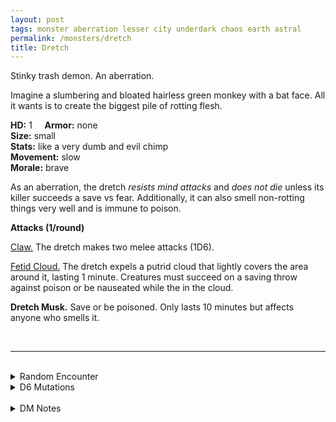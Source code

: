 ```yaml
---
layout: post
tags: monster aberration lesser city underdark chaos earth astral
permalink: /monsters/dretch
title: Dretch
---
```


Stinky trash demon. An aberration.

Imagine a slumbering and bloated hairless green monkey with a bat face. All it wants is to create the biggest pile of rotting flesh.

**HD:** 1  &nbsp; &nbsp;  **Armor:** none <br>
**Size:** small <br>
**Stats:** like a very dumb and evil chimp <br>
**Movement:** slow <br>
**Morale:** brave <br>

As an aberration, the dretch *resists mind attacks* and *does not die* unless its killer succeeds a save vs fear. Additionally, it can also smell non-rotting things very well and is immune to poison.

**Attacks (1/round)**

<ins>Claw.</ins> The dretch makes two melee attacks (1D6).

<ins>Fetid Cloud.</ins> The dretch expels a putrid cloud that lightly covers the area around it, lasting 1 minute. Creatures must succeed on a saving throw against poison or be nauseated while the in the cloud.

<span class="alchemy">**Dretch Musk.** Save or be poisoned. Only lasts 10 minutes but affects anyone who smells it.</span>

<br>

---

<br> 

<details markdown="1">
<summary>Random Encounter</summary>

1. **Monster:** 2D8 dretches.
1. **Lair:** A large pit of filth with manes drowning in it. Save against musk. <br>	&nbsp; OR <br>	**Omen:** A horrible smell is becoming stronger. Save against musk.
1. **Spoor:** The area is recently defiled with filth.
1. **Tracks:** A fetid smell between sweat and sulfur.
1. **Trace:** A distant cry between a baby crying and a sheep.
1. **Trace:** A demonic altar made of trash.
</details>

<details markdown="1">
<summary>D6 Mutations</summary>

Your studies of the aberration has changed you in horrible, gruesome ways: A grapefruit-sized sack of gas grows on ...


1. ... one of your legs.
1. ... one of your arms. 
1. ... inside your lungs.
1. ... your chest. 
1. ... your face and might block one of your eyes (1/4).
1. roll again. You know the [spell word](https://saltygoo.github.io/class/magic-user#spell-words) *Fume* and gain one spell dice.
</details>

<br>

<details markdown="1">
<summary>DM Notes</summary>
The most common and least powerful of all demons according to Jim Holloway in the [Monster Manual II](https://www.dmsguild.com/product/17005/Monster-Manual-II-1e). I wanted to keep them pretty close to the original. — SaltyGoo
</details>
